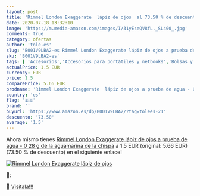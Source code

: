 ```yaml
---
layout: post
title: 'Rimmel London Exaggerate  lápiz de ojos  al 73.50 % de descuento'
date: 2020-07-18 13:32:10
image: 'https://m.media-amazon.com/images/I/31yEseQV8fL._SL400_.jpg'
comments: true
category: ofertas
author: 'tole.es'
slug: 'B001V9LBA2-es Rimmel London Exaggerate lápiz de ojos a prueba de agua -...'
sku: 'B001V9LBA2-es'
tags: [ 'Accesorios','Accesorios para portátiles y netbooks','Bolsas y fundas para portátiles y netbooks','Cámaras analógicas','Cámaras instantáneas analógicas','Electrónica','Fotografía y videocámaras','Herramientas de mano para jardinería','Informática','Jardinería','Jardín','Mochilas para portátiles y netbooks','Tabletas gráficas','Teclados, ratones y periféricos de entrada','Tijeras de podar para jardinería','lápiz', ]
actualPrice: 1.5 EUR
currency: EUR
price: 1.5
comparePrice: 5.66 EUR
prodname: 'Rimmel London Exaggerate  lápiz de ojos a prueba de agua - 0 28 g de la aguamarina de la chispa'
country: 'es'
flag: '🇪🇸'
brand: ''
buyurl: 'https://www.amazon.es/dp/B001V9LBA2/?tag=tolees-21'
descuento: '73.50'
average: '1.5'
---
```


Ahora mismo tienes [Rimmel London Exaggerate  lápiz de ojos a prueba de agua - 0 28 g de la aguamarina de la chispa](https://www.amazon.es/dp/B001V9LBA2/?tag=tolees-21) a 1.5 EUR (original: 5.66 EUR) (73.50 %  de descuento) en el siguiente enlace!

[![Rimmel London Exaggerate  lápiz de ojos ](https://m.media-amazon.com/images/I/31yEseQV8fL._SL400_.jpg)](https://www.amazon.es/dp/B001V9LBA2/?tag=tolees-21)

🔎:


[🛒 Visítala!!!](https://www.amazon.es/dp/B001V9LBA2/?tag=tolees-21)
